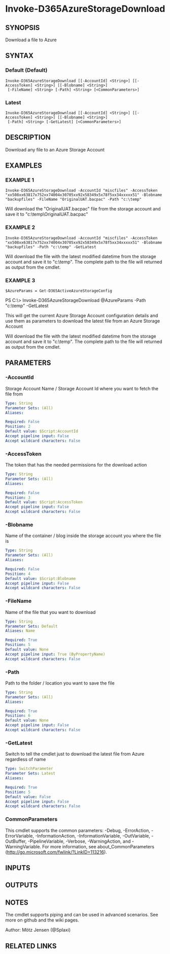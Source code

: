 ﻿---
external help file: d365fo.tools-help.xml
Module Name: d365fo.tools
online version:
schema: 2.0.0
---

# Invoke-D365AzureStorageDownload

## SYNOPSIS
Download a file to Azure

## SYNTAX

### Default (Default)
```
Invoke-D365AzureStorageDownload [[-AccountId] <String>] [[-AccessToken] <String>] [[-Blobname] <String>]
 [-FileName] <String> [-Path] <String> [<CommonParameters>]
```

### Latest
```
Invoke-D365AzureStorageDownload [[-AccountId] <String>] [[-AccessToken] <String>] [[-Blobname] <String>]
 [-Path] <String> [-GetLatest] [<CommonParameters>]
```

## DESCRIPTION
Download any file to an Azure Storage Account

## EXAMPLES

### EXAMPLE 1
```
Invoke-D365AzureStorageDownload -AccountId "miscfiles" -AccessToken "xx508xx63817x752xx74004x30705xx92x58349x5x78f5xx34xxxxx51" -Blobname "backupfiles" -FileName "OriginalUAT.bacpac" -Path "c:\temp"
```

Will download the "OriginalUAT.bacpac" file from the storage account and save it to "c:\temp\OriginalUAT.bacpac"

### EXAMPLE 2
```
Invoke-D365AzureStorageDownload -AccountId "miscfiles" -AccessToken "xx508xx63817x752xx74004x30705xx92x58349x5x78f5xx34xxxxx51" -Blobname "backupfiles" -Path "c:\temp" -GetLatest
```

Will download the file with the latest modified datetime from the storage account and save it to "c:\temp\".
The complete path to the file will returned as output from the cmdlet.

### EXAMPLE 3
```
$AzureParams = Get-D365ActiveAzureStorageConfig
```

PS C:\\\> Invoke-D365AzureStorageDownload @AzureParams -Path "c:\temp" -GetLatest

This will get the current Azure Storage Account configuration details
and use them as parameters to download the latest file from an Azure Storage Account

Will download the file with the latest modified datetime from the storage account and save it to "c:\temp\".
The complete path to the file will returned as output from the cmdlet.

## PARAMETERS

### -AccountId
Storage Account Name / Storage Account Id where you want to fetch the file from

```yaml
Type: String
Parameter Sets: (All)
Aliases:

Required: False
Position: 2
Default value: $Script:AccountId
Accept pipeline input: False
Accept wildcard characters: False
```

### -AccessToken
The token that has the needed permissions for the download action

```yaml
Type: String
Parameter Sets: (All)
Aliases:

Required: False
Position: 3
Default value: $Script:AccessToken
Accept pipeline input: False
Accept wildcard characters: False
```

### -Blobname
Name of the container / blog inside the storage account you where the file is

```yaml
Type: String
Parameter Sets: (All)
Aliases:

Required: False
Position: 4
Default value: $Script:Blobname
Accept pipeline input: False
Accept wildcard characters: False
```

### -FileName
Name of the file that you want to download

```yaml
Type: String
Parameter Sets: Default
Aliases: Name

Required: True
Position: 5
Default value: None
Accept pipeline input: True (ByPropertyName)
Accept wildcard characters: False
```

### -Path
Path to the folder / location you want to save the file

```yaml
Type: String
Parameter Sets: (All)
Aliases:

Required: True
Position: 6
Default value: None
Accept pipeline input: False
Accept wildcard characters: False
```

### -GetLatest
Switch to tell the cmdlet just to download the latest file from Azure regardless of name

```yaml
Type: SwitchParameter
Parameter Sets: Latest
Aliases:

Required: True
Position: 5
Default value: False
Accept pipeline input: False
Accept wildcard characters: False
```

### CommonParameters
This cmdlet supports the common parameters: -Debug, -ErrorAction, -ErrorVariable, -InformationAction, -InformationVariable, -OutVariable, -OutBuffer, -PipelineVariable, -Verbose, -WarningAction, and -WarningVariable.
For more information, see about_CommonParameters (http://go.microsoft.com/fwlink/?LinkID=113216).

## INPUTS

## OUTPUTS

## NOTES
The cmdlet supports piping and can be used in advanced scenarios.
See more on github and the wiki pages.

Author: Mötz Jensen (@Splaxi)

## RELATED LINKS

